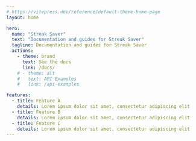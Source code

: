 ```yaml
---
# https://vitepress.dev/reference/default-theme-home-page
layout: home

hero:
  name: "Streak Saver"
  text: "Documentation and guides for Streak Saver"
  tagline: Documentation and guides for Streak Saver
  actions:
    - theme: brand
      text: See the docs
      link: /docs/
    # - theme: alt
    #   text: API Examples
    #   link: /api-examples

features:
  - title: Feature A
    details: Lorem ipsum dolor sit amet, consectetur adipiscing elit
  - title: Feature B
    details: Lorem ipsum dolor sit amet, consectetur adipiscing elit
  - title: Feature C
    details: Lorem ipsum dolor sit amet, consectetur adipiscing elit
---
```


